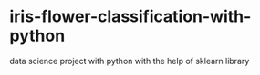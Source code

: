 # iris-flower-classification-with-python
data science project with python with the help of sklearn library
